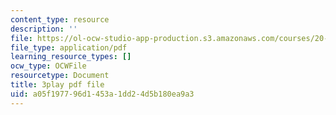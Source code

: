```yaml
---
content_type: resource
description: ''
file: https://ol-ocw-studio-app-production.s3.amazonaws.com/courses/20-219-becoming-the-next-bill-nye-writing-and-hosting-the-educational-show-january-iap-2015/a05f197796d1453a1dd24d5b180ea9a3_VBgVRviSKek.pdf
file_type: application/pdf
learning_resource_types: []
ocw_type: OCWFile
resourcetype: Document
title: 3play pdf file
uid: a05f1977-96d1-453a-1dd2-4d5b180ea9a3
---
```

